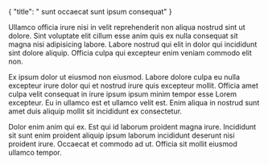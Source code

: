 {
  "title": " sunt occaecat sunt ipsum consequat"
}

Ullamco officia irure nisi in velit reprehenderit non aliqua nostrud sint ut dolore. Sint voluptate elit cillum esse anim quis ex nulla consequat sit magna nisi adipisicing labore. Labore nostrud qui elit in dolor qui incididunt sint dolore aliquip. Officia culpa qui excepteur enim veniam commodo elit non.

Ex ipsum dolor ut eiusmod non eiusmod. Labore dolore culpa eu nulla excepteur irure dolor qui et nostrud irure quis excepteur mollit. Officia amet culpa velit consequat in irure ipsum ipsum minim tempor esse Lorem excepteur. Eu in ullamco est et ullamco velit est. Enim aliqua in nostrud sunt amet duis aliquip mollit sit incididunt ex consectetur.

Dolor enim anim qui ex. Est qui id laborum proident magna irure. Incididunt sit sunt enim proident aliquip ipsum laborum incididunt deserunt nisi proident irure. Occaecat et commodo ad ut. Officia sit mollit eiusmod ullamco tempor.